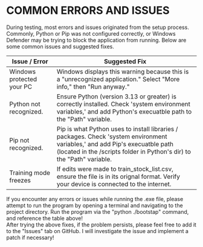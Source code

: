 # COMMON ERRORS AND ISSUES

During testing, most errors and issues originated from the setup process. Commonly, Python or Pip was not configured correctly, or Windows Defender may be trying to block the application from running. Below are some common issues and suggested fixes.   

| Issue / Error             | Suggested Fix                                                                                                                                                                                         |
| ------------------------- | ----------------------------------------------------------------------------------------------------------------------------------------------------------------------------------------------------- |
| Windows protected your PC | Windows displays this warning because this is a "unrecognized application." Select "More info," then "Run anyway."                                                                                    |
| Python not recognized.    | Ensure Python (version 3.13 or greater) is correctly installed. Check 'system environment variables,' and add Python's execuatble path to the "Path" variable.                                        |
| Pip not recognized.       | Pip is what Python uses to install libraries / packages. Check 'system environment variables,' and add Pip's execuatble path (located in the /scripts folder in Python's dir) to the "Path" variable. |
| Training mode freezes     | If edits were made to train_stock_list.csv, ensure the file is in its orignal format. Verify your device is connected to the internet.                                                                |  

If you encounter any errors or issues while running the .exe file, please attempt to run the program by opening a terminal and navigating to the project directory. Run the program via the "python ./bootstap" command, and reference the table above!  
After trying the above fixes, if the problem persists, please feel free to add it to the "Issues" tab on GitHub. I will investigate the issue and implement a patch if necessary!  